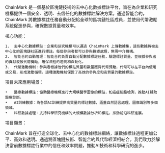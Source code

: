 ChainMark 是一個基於區塊鏈技術的去中心化數據標註平台，旨在為企業和研究機構提供一個安全、透明、去信任化的數據標註解決方案。通過智能合約，ChainMark 將數據標註任務自動分配給全球的區塊鏈社區成員，並使用代幣激勵系統促進參與，確保數據質量和效率。

核心功能：

	1.	去中心化數據標註：企業和研究機構可以通過 ChainMark 上傳數據集，這些數據將被去中心化的區塊鏈社區進行標註。每個參與者都可以參與數據處理，無需中介機構。
	2.	智能合約自動管理：智能合約負責自動分配數據標註任務，驗證標註質量，並根據參與者的貢獻發放代幣獎勵，確保流程的透明和自動化。
	3.	代幣激勵機制：參與者根據他們的標註質量和數量獲得代幣獎勵，代幣可以在平台內使用或交易，形成激勵循環。這種激勵機制保證了高效的參與度和高質量的數據標註。
	
項目未來應用場景：

	•	醫療數據標註：協助醫療機構進行大規模醫學圖像的標註，如癌症細胞檢測，推動AI輔助醫療診斷。
	•	AI訓練數據：為各類AI訓練提供高質量的標註數據，涵蓋自然語言處理、圖像識別等多個領域。
	•	科研數據處理：支持科學研究機構的大規模數據分析和標註，推動前沿科研進展。

項目願景：

ChainMark 旨在打造全球化、去中心化的數據標註網絡，讓數據標註過程更加公平、高效和透明。通過將區塊鏈技術、智能合約與代幣經濟相結合，我們致力於解決當前數據標註行業中的信任和效率問題，推動AI技術和科學研究的進步。


